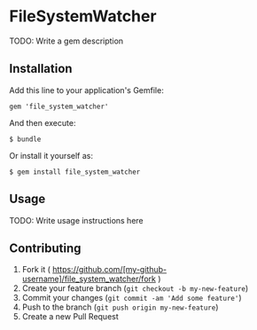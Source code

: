 # FileSystemWatcher

TODO: Write a gem description

## Installation

Add this line to your application's Gemfile:

    gem 'file_system_watcher'

And then execute:

    $ bundle

Or install it yourself as:

    $ gem install file_system_watcher

## Usage

TODO: Write usage instructions here

## Contributing

1. Fork it ( https://github.com/[my-github-username]/file_system_watcher/fork )
2. Create your feature branch (`git checkout -b my-new-feature`)
3. Commit your changes (`git commit -am 'Add some feature'`)
4. Push to the branch (`git push origin my-new-feature`)
5. Create a new Pull Request
